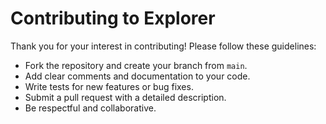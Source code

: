 # Contributing to Explorer

Thank you for your interest in contributing! Please follow these guidelines:

- Fork the repository and create your branch from `main`.
- Add clear comments and documentation to your code.
- Write tests for new features or bug fixes.
- Submit a pull request with a detailed description.
- Be respectful and collaborative.
